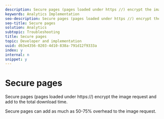 ```yaml
---
description: Secure pages (pages loaded under https //) encrypt the image request and add to the total download time.
keywords: Analytics Implementation
seo-description: Secure pages (pages loaded under https //) encrypt the image request and add to the total download time.
seo-title: Secure pages
solution: Analytics
subtopic: Troubleshooting
title: Secure pages
topic: Developer and implementation
uuid: d63e4356-0203-4d10-838a-791d12f9333a
index: y
internal: n
snippet: y
---
```


# Secure pages

Secure pages (pages loaded under https://) encrypt the image request and add to the total download time.

Secure pages can add as much as 50-75% overhead to the image request. 
